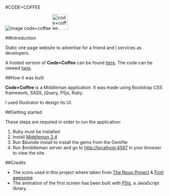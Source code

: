 #CODE+COFFEE

![image code+coffee](https://github.com/laurage/CodePlusCoffee/blob/master/CodeplusCoffe)
<img src="https://github.com/laurage/CodePlusCoffee/blob/master/CodeplusCoffee.jpg" alt="code+coffee" style="width: 50px;"/>

##Introduction

Static one page website to advertise for a friend and I services as developers.

A hosted version of **Code+Coffee** can be found [here](http://www.codepluscoffee.com/). The code can be viewed [here](https://github.com/laurage/CodePlusCoffee).

##How it was built

**Code+Coffee** is a Middleman application. It was made using Bootstrap CSS framework, SASS, jQuery, P5js, Ruby.

I used Illustrator to design its UI.

##Getting started

These steps are required in order to run the application:

1. Ruby must be installed
2. Install [Middleman 3.4](https://middlemanapp.com/basics/install/)
3. Run $bundle install to install the gems from the Gemfile
4. Run $middleman server and go to [http://localhost:4567](http://localhost:4567) in your browser to view the site.

##Credits

* The icons used in this project where taken from [The Noun Project](https://thenounproject.com/) & [Font awesome](http://fontawesome.io/)
* The animation of the first screen has been built with [P5js](https://p5js.org/), a JavaScript library.
